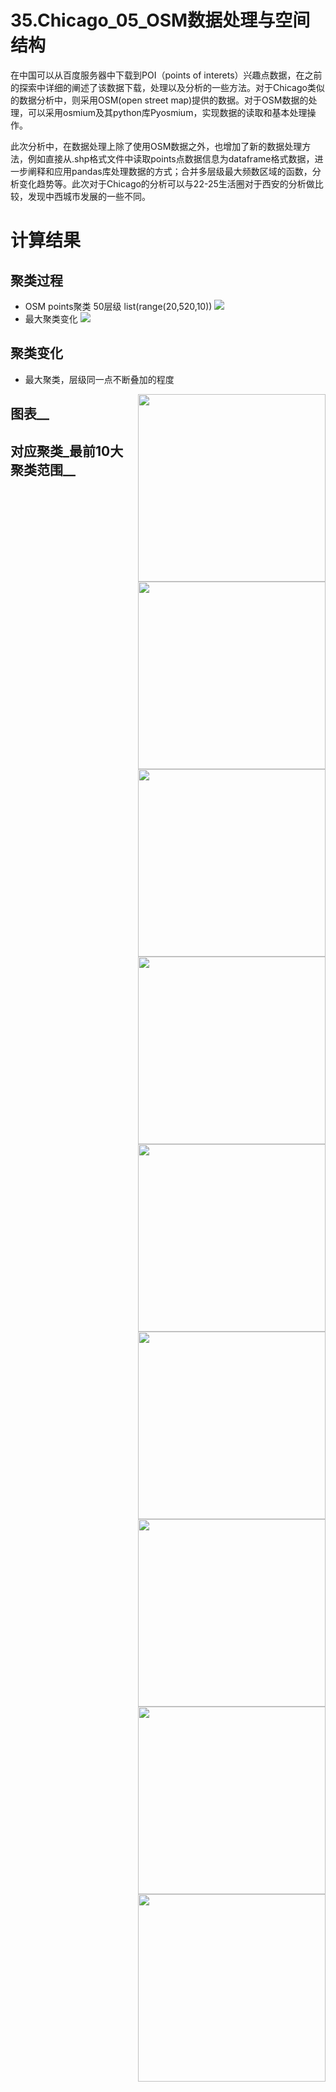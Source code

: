 # 35.Chicago_05_OSM数据处理与空间结构
在中国可以从百度服务器中下载到POI（points of interets）兴趣点数据，在之前的探索中详细的阐述了该数据下载，处理以及分析的一些方法。对于Chicago类似的数据分析中，则采用OSM(open street map)提供的数据。对于OSM数据的处理，可以采用osmium及其python库Pyosmium，实现数据的读取和基本处理操作。

此次分析中，在数据处理上除了使用OSM数据之外，也增加了新的数据处理方法，例如直接从.shp格式文件中读取points点数据信息为dataframe格式数据，进一步阐释和应用pandas库处理数据的方式；合并多层级最大频数区域的函数，分析变化趋势等。此次对于Chicago的分析可以与22-25生活圈对于西安的分析做比较，发现中西城市发展的一些不同。

# 计算结果
## 聚类过程
* OSM points聚类 50层级 list(range(20,520,10))
![](https://github.com/richieBao/python-urbanPlanning/blob/master/images/35_01.jpg)
* 最大聚类变化
![](https://github.com/richieBao/python-urbanPlanning/blob/master/images/35_02.jpg)

## 聚类变化
* 最大聚类，层级同一点不断叠加的程度  

<img src="https://github.com/richieBao/python-urbanPlanning/blob/master/images/35_03.jpg" width="300" align="right">
<img src="https://github.com/richieBao/python-urbanPlanning/blob/master/images/35_04.jpg" width="300" align="right">
  
## 图表__

<img src="https://github.com/richieBao/python-urbanPlanning/blob/master/images/35_05.jpg" width="300" align="right">
<img src="https://github.com/richieBao/python-urbanPlanning/blob/master/images/35_06.jpg" width="300" align="right">
<img src="https://github.com/richieBao/python-urbanPlanning/blob/master/images/35_07.jpg" width="300" align="right">
  
## 对应聚类_最前10大聚类范围__

<img src="https://github.com/richieBao/python-urbanPlanning/blob/master/images/35_08.jpg" width="300" align="right">
<img src="https://github.com/richieBao/python-urbanPlanning/blob/master/images/35_09.jpg" width="300" align="right">
<img src="https://github.com/richieBao/python-urbanPlanning/blob/master/images/35_10.jpg" width="300" align="right">
<img src="https://github.com/richieBao/python-urbanPlanning/blob/master/images/35_11.jpg" width="300" align="right">
